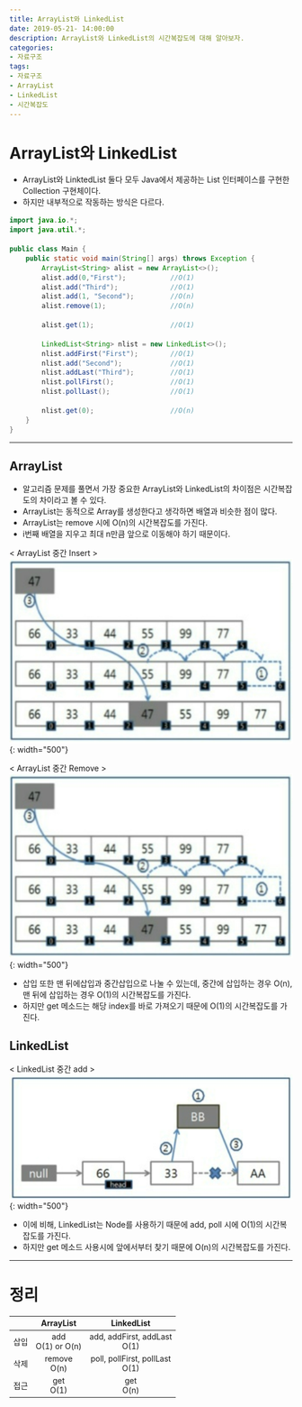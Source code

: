 ```yaml
---
title: ArrayList와 LinkedList
date: 2019-05-21- 14:00:00
description: ArrayList와 LinkedList의 시간복잡도에 대해 알아보자.
categories:
- 자료구조
tags: 
- 자료구조
- ArrayList
- LinkedList
- 시간복잡도
---
```

# ArrayList와 LinkedList
- ArrayList와 LinktedList 둘다 모두 Java에서 제공하는 List 인터페이스를 구현한 Collection 구현체이다.
- 하지만 내부적으로 작동하는 방식은 다르다.

~~~java
import java.io.*;
import java.util.*;
 
public class Main {
    public static void main(String[] args) throws Exception {
        ArrayList<String> alist = new ArrayList<>();
        alist.add(0,"First");           //O(1)
        alist.add("Third");             //O(1)
        alist.add(1, "Second");         //O(n)
        alist.remove(1);                //O(n)
 
        alist.get(1);                   //O(1)
 
        LinkedList<String> nlist = new LinkedList<>();
        nlist.addFirst("First");        //O(1)
        nlist.add("Second");            //O(1)
        nlist.addLast("Third");         //O(1)
        nlist.pollFirst();              //O(1)
        nlist.pollLast();               //O(1)
 
        nlist.get(0);                   //O(n)
    }
}
~~~

***

## ArrayList
- 알고리즘 문제를 풀면서 가장 중요한 ArrayList와 LinkedList의 차이점은 시간복잡도의 차이라고 볼 수 있다.
- ArrayList는 동적으로 Array를 생성한다고 생각하면 배열과 비슷한 점이 많다.
- ArrayList는 remove 시에 O(n)의 시간복잡도를 가진다.
- i번째 배열을 지우고 최대 n만큼 앞으로 이동해야 하기 때문이다.


< ArrayList 중간 Insert >
![11st_result](/assets/images/ArrayList_insert.png){: width="500"}

< ArrayList 중간 Remove >
![11st_result](/assets/images/ArrayList_insert.png){: width="500"}

- 삽입 또한 맨 뒤에삽입과 중간삽입으로 나눌 수 있는데, 중간에 삽입하는 경우 O(n), 맨 뒤에 삽입하는 경우 O(1)의 시간복잡도를 가진다.
- 하지만 get 메소드는 해당 index를 바로 가져오기 때문에 O(1)의 시간복잡도를 가진다.

## LinkedList

< LinkedList 중간 add >
![11st_result](/assets/images/LinkedList_add.png){: width="500"}

- 이에 비해, LinkedList는 Node를 사용하기 때문에 add, poll 시에 O(1)의 시간복잡도를 가진다.
- 하지만 get 메소드 사용시에 앞에서부터 찾기 때문에 O(n)의 시간복잡도를 가진다.

***

# 정리

||ArrayList|LinkedList|
|:----:|:---:|:---:|
|삽입|add<br>O(1) or O(n)|add, addFirst, addLast<br>O(1)|
|삭제|remove<br>O(n)|poll, pollFirst, pollLast<br>O(1)|
|접근|get<br>O(1)|get<br>O(n)|